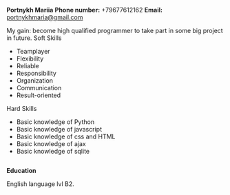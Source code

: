 **Portnykh Mariia**
 **Phone number:** +79677612162
 **Email:** portnykhmaria@gmail.com

 My gain: become high qualified programmer to take part in some big project in future.
 Soft Skills

 - Teamplayer
 - Flexibility
 - Reliable
 - Responsibility
 - Organization
 - Communication
 - Result-oriented 

 Hard Skills

 - Basic knowledge of Python
 - Basic knowledge of javascript
 - Basic knowledge of css and HTML
 - Basic knowledge of ajax
 - Basic knowledge of sqlite

 ``` 

 ```

 **Education**

 English language lvl B2.